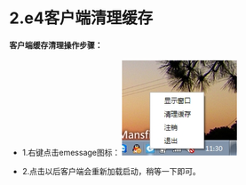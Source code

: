 # 2.e4客户端清理缓存

#### 客户端缓存清理操作步骤：

* 1.右键点击emessage图标：
![点击清理缓存](/image/右键单击清理缓存.jpg "Title")

* 2.点击以后客户端会重新加载启动，稍等一下即可。

